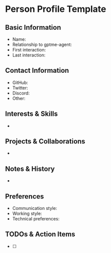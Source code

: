 # Person Profile Template

## Basic Information
- Name:
- Relationship to gptme-agent:
- First interaction:
- Last interaction:

## Contact Information
- GitHub:
- Twitter:
- Discord:
- Other:

## Interests & Skills
-

## Projects & Collaborations
-

## Notes & History
-

## Preferences
- Communication style:
- Working style:
- Technical preferences:

## TODOs & Action Items
- [ ]

